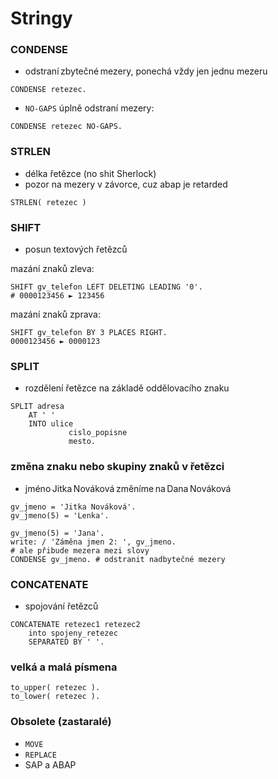 # Stringy

### CONDENSE

- odstraní zbytečné mezery, ponechá vždy jen jednu mezeru

```
CONDENSE retezec.
```

- `NO-GAPS` úplně odstraní mezery:

```
CONDENSE retezec NO-GAPS.
```

### STRLEN

- délka řetězce (no shit Sherlock)
- pozor na mezery v závorce, cuz abap je retarded

```
STRLEN( retezec )
```

### SHIFT

- posun textových řetězců

mazání znaků zleva:

```
SHIFT gv_telefon LEFT DELETING LEADING '0'.
# 0000123456 ► 123456
```

mazání znaků zprava:

```
SHIFT gv_telefon BY 3 PLACES RIGHT.
0000123456 ► 0000123
```

### SPLIT

- rozdělení řetězce na základě oddělovacího znaku

```
SPLIT adresa
	AT ' '
	INTO ulice
			 cislo_popisne
			 mesto.
```

### změna znaku nebo skupiny znaků v řetězci

- jméno Jitka Nováková změníme na Dana Nováková

```
gv_jmeno = 'Jitka Nováková'.
gv_jmeno(5) = 'Lenka'.

gv_jmeno(5) = 'Jana'.
write: / 'Záměna jmen 2: ', gv_jmeno. 
# ale přibude mezera mezi slovy
CONDENSE gv_jmeno. # odstranit nadbytečné mezery
```

### CONCATENATE

- spojování řetězců

```
CONCATENATE retezec1 retezec2
	into spojeny_retezec
	SEPARATED BY ' '.
```

### velká a malá písmena

```
to_upper( retezec ).
to_lower( retezec ).
```

### Obsolete (zastaralé)

- `MOVE`
- `REPLACE`
- SAP a ABAP
